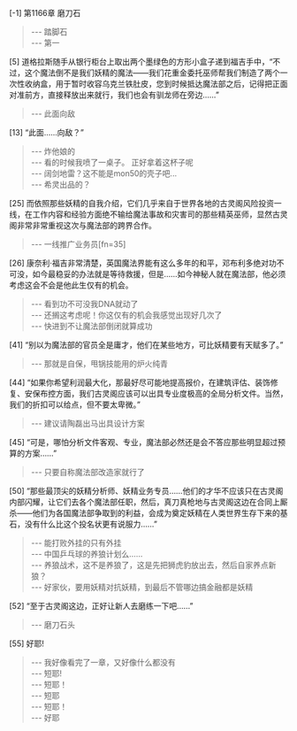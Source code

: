 
[-1] 第1166章 磨刀石
>--- 踏脚石<br>
>--- 第一<br>

[5] 道格拉斯随手从银行柜台上取出两个墨绿色的方形小盒子递到福吉手中，“不过，这个魔法倒不是我们妖精的魔法——我们花重金委托巫师帮我们制造了两个一次性收纳盒，用于暂时收容乌克兰铁肚皮，您到时候抵达魔法部之后，记得把正面对准前方，直接释放出来就行，我们也会有驯龙师在旁边……”
>--- 此面向敌<br>

[13] “此面……向敌？”
>--- 炸他娘的<br>
>--- 看的时候我喷了一桌子。
正好拿着这杯子呢<br>
>--- 阔剑地雷？这不能是mon50的壳子吧...<br>
>--- 希灵出品的？<br>

[25] 而依照那些妖精的自我介绍，它们几乎来自于世界各地的古灵阁风险投资一线，在工作内容和经验方面绝不输给魔法事故和灾害司的那些精英巫师，显然古灵阁非常非常重视这次与魔法部的跨界合作。
>--- 一线推广业务员[fn=35]<br>

[26] 康奈利·福吉非常清楚，英国魔法界能有这么多年的和平，邓布利多绝对功不可没，如今最稳妥的办法就是等待救援，但是……如今神秘人就在魔法部，他必须考虑这会不会是他此生仅有的机会。
>--- 看到功不可没我DNA就动了<br>
>--- 还搁这考虑呢！你这仅有的机会我感觉出现好几次了<br>
>--- 快进到不让魔法部倒闭就算成功<br>

[41] “别以为魔法部的官员全是庸才，他们在某些地方，可比妖精要有天赋多了。”
>--- 那就是自保，甩锅技能用的炉火纯青<br>

[44] “如果你希望利润最大化，那最好尽可能地提高报价，在建筑评估、装饰修复、安保布控方面，我们古灵阁应该可以出具专业度极高的全局分析文件。当然，我们的折扣可以给点，但不要太卑微。”
>--- 建议请陶磊出马出具设计方案<br>

[45] “可是，哪怕分析文件客观、专业，魔法部必然还是会不答应那些明显超过预算的方案……”
>--- 只要自称魔法部改造家就行了<br>

[50] “那些最顶尖的妖精分析师、妖精业务专员……他们的才华不应该只在古灵阁内部闪耀，让它们去各个魔法部任职，然后，真刀真枪地与古灵阁这边在合同上厮杀——他们为各国魔法部争取到的利益，会成为奠定妖精在人类世界生存下来的基石，没有什么比这个投名状更有说服力……”
>--- 能打败外挂的只有外挂<br>
>--- 中国乒乓球的养狼计划么……<br>
>--- 养狼战术，这不是养狼了，这是先把狮虎豹放出去，然后自家养点新狼？<br>
>--- 好家伙，要用妖精对抗妖精，到最后不管哪边搞金融都是妖精<br>

[52] “至于古灵阁这边，正好让新人去磨练一下吧……”
>--- 磨刀石头<br>

[55] 好耶!
>--- 我好像看完了一章，又好像什么都没有<br>
>--- 短耶!<br>
>--- 短耶！<br>
>--- 短耶<br>
>--- 短耶！<br>
>--- 好耶<br>
